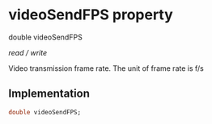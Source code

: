 


# videoSendFPS property







double videoSendFPS
  
_<span class="feature">read / write</span>_



<p>Video transmission frame rate. The unit of frame rate is f/s</p>



## Implementation

```dart
double videoSendFPS;
```







